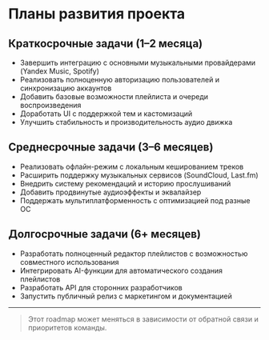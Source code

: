 # Планы развития проекта

## Краткосрочные задачи (1–2 месяца)

- Завершить интеграцию с основными музыкальными провайдерами (Yandex Music, Spotify)
- Реализовать полноценную авторизацию пользователей и синхронизацию аккаунтов
- Добавить базовые возможности плейлиста и очереди воспроизведения
- Доработать UI с поддержкой тем и кастомизаций
- Улучшить стабильность и производительность аудио движка

## Среднесрочные задачи (3–6 месяцев)

- Реализовать офлайн-режим с локальным кешированием треков
- Расширить поддержку музыкальных сервисов (SoundCloud, Last.fm)
- Внедрить систему рекомендаций и историю прослушиваний
- Добавить продвинутые аудиоэффекты и эквалайзер
- Поддержать мультиплатформенность с оптимизацией под разные ОС

## Долгосрочные задачи (6+ месяцев)

- Разработать полноценный редактор плейлистов с возможностью совместного использования
- Интегрировать AI-функции для автоматического создания плейлистов
- Разработать API для сторонних разработчиков
- Запустить публичный релиз с маркетингом и документацией

---

> Этот roadmap может меняться в зависимости от обратной связи и приоритетов команды.
